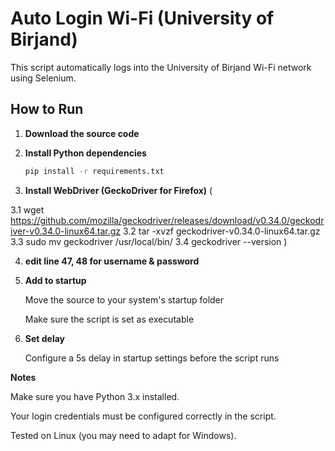 # Auto Login Wi-Fi (University of Birjand)

This script automatically logs into the University of Birjand Wi-Fi network using Selenium.

## How to Run

1. **Download the source code**

2. **Install Python dependencies**  
   ```bash
   pip install -r requirements.txt

3. **Install WebDriver (GeckoDriver for Firefox)** (
    
3.1 wget https://github.com/mozilla/geckodriver/releases/download/v0.34.0/geckodriver-v0.34.0-linux64.tar.gz
3.2 tar -xvzf geckodriver-v0.34.0-linux64.tar.gz
3.3 sudo mv geckodriver /usr/local/bin/
3.4 geckodriver --version
 )


4. **edit line 47, 48 for username & password**



5. **Add to startup**

    Move the source to your system's startup folder

    Make sure the script is set as executable

6. **Set delay**

    Configure a 5s delay in startup settings before the script runs




**Notes**

Make sure you have Python 3.x installed.

Your login credentials must be configured correctly in the script.

Tested on Linux (you may need to adapt for Windows).
